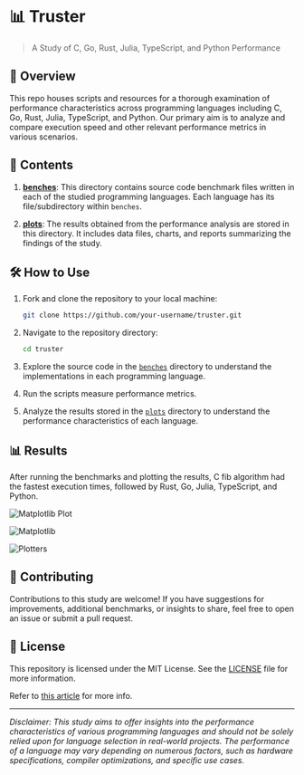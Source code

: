 # 📊 Truster

> A Study of C, Go, Rust, Julia, TypeScript, and Python Performance

## 📝 Overview

This repo houses scripts and resources for a thorough examination of performance characteristics across programming languages including C, Go, Rust, Julia, TypeScript, and Python. Our primary aim is to analyze and compare execution speed and other relevant performance metrics in various scenarios.

## 📂 Contents

1. [**benches**](./benches): This directory contains source code benchmark files written in each of the studied programming languages. Each language has its file/subdirectory within `benches`.

1. [**plots**](./plots): The results obtained from the performance analysis are stored in this directory. It includes data files, charts, and reports summarizing the findings of the study.

## 🛠️ How to Use

1. Fork and clone the repository to your local machine:

	```sh
	git clone https://github.com/your-username/truster.git
	```

1. Navigate to the repository directory:

	```sh
	cd truster
	```

1. Explore the source code in the [`benches`](./benches) directory to understand the implementations in each programming language.

1. Run the scripts measure performance metrics.

1. Analyze the results stored in the [`plots`](./plots) directory to understand the performance characteristics of each language.

## 📊 Results

After running the benchmarks and plotting the results, C fib algorithm had the fastest execution times, followed by Rust, Go, Julia, TypeScript, and Python.

![Matplotlib Plot](https://github.com/wiseaidev/truster/assets/62179149/3ad1e47d-1cd9-424b-b133-c69019c66000)

![Matplotlib](https://github.com/wiseaidev/truster/assets/62179149/6f73da55-96b5-4840-b5f2-fc76dcec72c4)

![Plotters](https://github.com/wiseaidev/truster/assets/62179149/71b37290-b5cd-4928-9187-5ab67d9250d6)

## 🤝 Contributing

Contributions to this study are welcome! If you have suggestions for improvements, additional benchmarks, or insights to share, feel free to open an issue or submit a pull request.

## 📜 License

This repository is licensed under the MIT License. See the [LICENSE](LICENSE) file for more information.

Refer to [this article](todo) for more info.

---

*Disclaimer: This study aims to offer insights into the performance characteristics of various programming languages and should not be solely relied upon for language selection in real-world projects. The performance of a language may vary depending on numerous factors, such as hardware specifications, compiler optimizations, and specific use cases.*